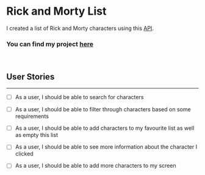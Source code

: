 # Rick and Morty List

I created a list of Rick and Morty characters using this [API](https://rickandmortyapi.com/documentation). 

### You can find my project [here]()

<br>

## User Stories
***
- [ ] As a user, I should be able to search for characters
- [ ] As a user, I should be able to filter through characters based on some requirements
- [ ] As a user, I should be able to add characters to my favourite list as well as empty this list
- [ ] As a user, I should be able to see more information about the character I clicked 
- [ ] As a user, I should be able to add more characters to my screen


